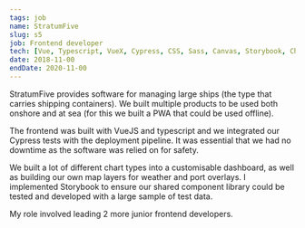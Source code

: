 ```yaml
---
tags: job
name: StratumFive
slug: s5
job: Frontend developer
tech: [Vue, Typescript, VueX, Cypress, CSS, Sass, Canvas, Storybook, ChartJs]
date: 2018-11-00
endDate: 2020-11-00
---
```


StratumFive provides software for managing large ships (the type that carries shipping containers). We built multiple products to be used both onshore and at sea (for this we built a PWA that could be used offline).

The frontend was built with VueJS and typescript and we integrated our Cypress tests with the deployment pipeline. It was essential that we had no downtime as the software was relied on for safety.

We built a lot of different chart types into a customisable dashboard, as well as building our own map layers for weather and port overlays. I implemented Storybook to ensure our shared component library could be tested and developed with a large sample of test data.

My role involved leading 2 more junior frontend developers.
